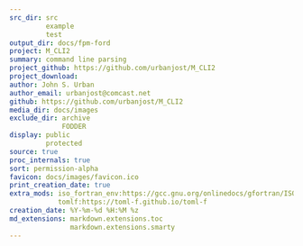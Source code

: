 ```yaml
---
src_dir: src
         example
         test
output_dir: docs/fpm-ford
project: M_CLI2
summary: command line parsing
project_github: https://github.com/urbanjost/M_CLI2
project_download:
author: John S. Urban
author_email: urbanjost@comcast.net
github: https://github.com/urbanjost/M_CLI2
media_dir: docs/images
exclude_dir: archive
             FODDER
display: public
         protected
source: true
proc_internals: true
sort: permission-alpha
favicon: docs/images/favicon.ico
print_creation_date: true
extra_mods: iso_fortran_env:https://gcc.gnu.org/onlinedocs/gfortran/ISO_005fFORTRAN_005fENV.html
            tomlf:https://toml-f.github.io/toml-f
creation_date: %Y-%m-%d %H:%M %z
md_extensions: markdown.extensions.toc
               markdown.extensions.smarty
---
```

